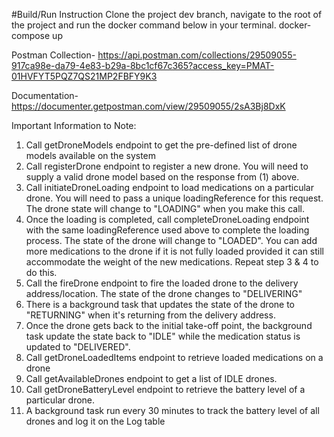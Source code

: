 #Build/Run Instruction
Clone the project dev branch, navigate to the root of the project and run the docker command below in your terminal.
docker-compose up

Postman Collection- https://api.postman.com/collections/29509055-917ca98e-da79-4e83-b29a-8bc1cf67c365?access_key=PMAT-01HVFYT5PQZ7QS21MP2FBFY9K3

Documentation- https://documenter.getpostman.com/view/29509055/2sA3Bj8DxK

Important Information to Note:
1. Call getDroneModels endpoint to get the pre-defined list of drone models available on the system
2. Call registerDrone endpoint to register a new drone. You will need to supply a valid drone model based on the response from (1) above.
3. Call initiateDroneLoading endpoint to load medications on a particular drone.
   You will need to pass a unique loadingReference for this request. The drone state will change to "LOADING" when you make this call.
4. Once the loading is completed, call completeDroneLoading endpoint with the same loadingReference used above to complete the loading process.
   The state of the drone will change to "LOADED".
   You can add more medications to the drone if it is not fully loaded provided it can still accommodate the weight of the new medications. Repeat step 3 & 4 to do this.
6. Call the fireDrone endpoint to fire the loaded drone to the delivery address/location. The state of the drone changes to "DELIVERING"
7. There is a background task that updates the state of the drone to "RETURNING" when it's returning from the delivery address.
8. Once the drone gets back to the initial take-off point, the background task update the state back to "IDLE" while the medication status is updated to "DELIVERED".
9. Call getDroneLoadedItems endpoint to retrieve loaded medications on a drone
10. Call getAvailableDrones endpoint to get a list of IDLE drones.
11. Call getDroneBatteryLevel endpoint to retrieve the battery level of a particular drone.
12. A background task run every 30 minutes to track the battery level of all drones and log it on the Log table
